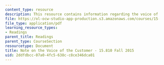 ```yaml
---
content_type: resource
description: This resource contains information regarding the voice of the customer.
file: https://ol-ocw-studio-app-production.s3.amazonaws.com/courses/15-810-marketing-management-analytics-frameworks-and-applications-fall-2015/2ddfdbcc07a04fc5638cc8ce346dca01_MIT15_810F15_Voice.pdf
file_type: application/pdf
learning_resource_types:
- Readings
parent_title: Readings
parent_type: CourseSection
resourcetype: Document
title: Note on the Voice of the Customer - 15.810 Fall 2015
uid: 2ddfdbcc-07a0-4fc5-638c-c8ce346dca01
---
```

